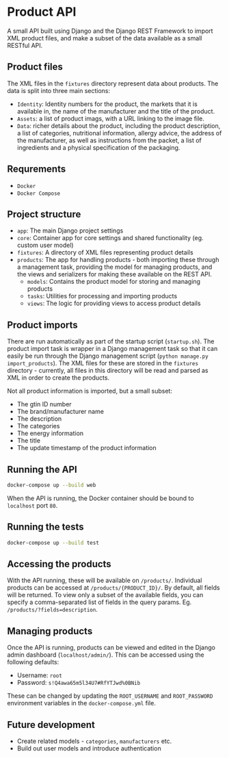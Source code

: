 # Product API

A small API built using Django and the Django REST Framework to import XML product files, and make a subset of the data available as a small RESTful API.

## Product files
The XML files in the `fixtures` directory represent data about products. The data is split into three main sections:
* `Identity`: Identity numbers for the product, the markets that it is available in, the name of the manufacturer and the title of the product.
* `Assets`: a list of product imags, with a URL linking to the image file.
* `Data`: richer details about the product, including the product description, a list of categories, nutritional information, allergy advice, the address of the manufacturer, as well as instructions from the packet, a list of ingredients and a physical specification of the packaging.


## Requrements
* `Docker`
* `Docker Compose`


## Project structure
* `app`: The main Django project settings
* `core`: Container app for core settings and shared functionality (eg. custom user model)
* `fixtures`: A directory of XML files representing product details
* `products`: The app for handling products - both importing these through a management task, providing the model for managing products, and the views and serializers for making these available on the REST API.
  * `models`: Contains the product model for storing and managing products
  * `tasks`: Utilities for processing and importing products
  * `views`: The logic for providing views to access product details


## Product imports
There are run automatically as part of the startup script (`startup.sh`). The product import task is wrapper in a Django management task so that it can easily be run through the Django management script (`python manage.py import_products`). The XML files for these are stored in the `fixtures` directory - currently, all files in this directory will be read and parsed as XML in order to create the products.

Not all product information is imported, but a small subset:
* The gtin ID number
* The brand/manufacturer name
* The description
* The categories
* The energy information
* The title
* The update timestamp of the product information


## Running the API
```bash
docker-compose up --build web
```

When the API is running, the Docker container should be bound to `localhost` port `80`.


## Running the tests
```bash
docker-compose up --build test
```

## Accessing the products
With the API running, these will be available on `/products/`. Individual products can be accessed at `/products/{PRODUCT_ID}/`. By default, all fields will be returned. To view only a subset of the available fields, you can specify a comma-separated list of fields in the query params. Eg. `/products/?fields=description`.


## Managing products
Once the API is running, products can be viewed and edited in the Django admin dashboard (`localhost/admin/`). This can be accessed using the following defaults:
* Username: `root`
* Password: `s!Q4awa65m5l34U7#RfYTJwd%0BNib`

These can be changed by updating the `ROOT_USERNAME` and `ROOT_PASSWORD` environment variables in the `docker-compose.yml` file.


## Future development
* Create related models - `categories`, `manufacturers` etc.
* Build out user models and introduce authentication
